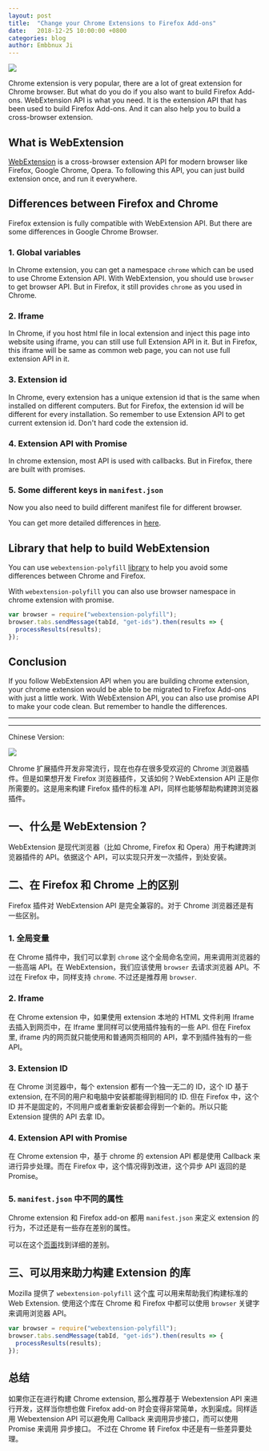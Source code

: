 ```yaml
---
layout: post
title:  "Change your Chrome Extensions to Firefox Add-ons"
date:   2018-12-25 10:00:00 +0800
categories: blog
author: Embbnux Ji
---
```


![ ](https://user-images.githubusercontent.com/7036536/50415951-e5f9ac00-0858-11e9-991a-60c3f93f2380.png)

Chrome extension is very popular, there are a lot of great extension for Chrome browser. But what do you do if you also want to build Firefox Add-ons. WebExtension API is what you need. It is the extension API that has been used to build Firefox Add-ons. And it can also help you to build a cross-browser extension.

## What is WebExtension

[WebExtension](https://developer.mozilla.org/en-US/docs/Mozilla/Add-ons/WebExtensions) is a cross-browser extension API for modern browser like Firefox, Google Chrome, Opera. To following this API, you can just build extension once, and run it everywhere.

## Differences between Firefox and Chrome

Firefox extension is fully compatible with WebExtension API. But there are some differences in Google Chrome Browser.

### 1. Global variables

In Chrome extension, you can get a namespace `chrome` which can be used to use Chrome Extension API. With WebExtension, you should use `browser` to get browser API. But in Firefox, it still provides `chrome` as you used in Chrome.

### 2. Iframe

In Chrome, if you host html file in local extension and inject this page into website using iframe, you can still use full Extension API in it. But in Firefox, this iframe will be same as common  web page, you can not use full extension API in it.

### 3. Extension id

In Chrome, every extension has a unique extension id that is the same when installed on different computers. But for Firefox, the extension id will be different for every installation. So remember to use Extension API to get current extension id. Don't hard code the extension id.

### 4. Extension API with Promise

In chrome extension, most API is used with callbacks. But in Firefox, there are built with promises.

### 5. Some different keys in `manifest.json`

Now you also need to build different manifest file for different browser.

You can get more detailed differences in [here](https://developer.mozilla.org/en-US/docs/Mozilla/Add-ons/WebExtensions/Porting_a_Google_Chrome_extension).

## Library that help to build WebExtension

You can use `webextension-polyfill` [library](https://github.com/mozilla/webextension-polyfill) to help you avoid some differences between Chrome and Firefox.

With `webextension-polyfill` you can also use browser namespace in chrome extension with promise.

```js
var browser = require("webextension-polyfill");
browser.tabs.sendMessage(tabId, "get-ids").then(results => {
  processResults(results);
});
```

## Conclusion

If you follow WebExtension API when you are building chrome extension, your chrome extension would be able to be migrated to Firefox Add-ons with just a little work. With WebExtension API, you can also use promise API to make your code clean. But remember to handle the differences.

------

------

Chinese Version:

![ ](https://user-images.githubusercontent.com/7036536/50415951-e5f9ac00-0858-11e9-991a-60c3f93f2380.png)

Chrome 扩展插件开发非常流行，现在也存在很多受欢迎的 Chrome 浏览器插件。但是如果想开发 Firefox 浏览器插件，又该如何？WebExtension API 正是你所需要的。这是用来构建 Firefox 插件的标准 API，同样也能够帮助构建跨浏览器插件。

## 一、什么是 WebExtension？

WebExtension 是现代浏览器（比如 Chrome, Firefox 和 Opera）用于构建跨浏览器插件的 API。依据这个 API，可以实现只开发一次插件，到处安装。


## 二、在 Firefox 和 Chrome 上的区别

Firefox 插件对 WebExtension API 是完全兼容的。对于 Chrome 浏览器还是有一些区别。

### 1. 全局变量

在 Chrome 插件中，我们可以拿到 `chrome` 这个全局命名空间，用来调用浏览器的一些高端 API。在 WebExtension，我们应该使用 `browser` 去请求浏览器 API。不过在 Firefox 中，同样支持 `chrome`. 不过还是推荐用 `browser`.

### 2. Iframe

在 Chrome extension 中，如果使用 extension 本地的 HTML 文件利用 Iframe 去插入到网页中，在 Iframe 里同样可以使用插件独有的一些 API. 但在 Firefox 里, iframe 内的网页就只能使用和普通网页相同的 API，拿不到插件独有的一些API。

### 3. Extension ID

在 Chrome 浏览器中，每个 extension 都有一个独一无二的 ID，这个 ID 基于 extension, 在不同的用户和电脑中安装都能得到相同的 ID. 但在 Firefox 中，这个 ID 并不是固定的，不同用户或者重新安装都会得到一个新的。所以只能 Extension 提供的 API 去拿 ID。

### 4. Extension API with Promise

在 Chrome extension 中，基于 chrome 的 extension API 都是使用 Callback 来进行异步处理。而在 Firefox 中，这个情况得到改进，这个异步 API 返回的是 Promise。

### 5. `manifest.json` 中不同的属性

Chrome extension 和 Firefox add-on 都用 `manifest.json` 来定义 extension 的行为，不过还是有一些存在差别的属性。

可以在这个[页面](https://developer.mozilla.org/en-US/docs/Mozilla/Add-ons/WebExtensions/Porting_a_Google_Chrome_extension)找到详细的差别。


## 三、可以用来助力构建 Extension 的库

Mozilla 提供了 `webextension-polyfill` 这个[库](https://github.com/mozilla/webextension-polyfill) 可以用来帮助我们构建标准的 Web Extension. 使用这个库在 Chrome 和 Firefox 中都可以使用 `browser` 关键字来调用浏览器 API。

```js
var browser = require("webextension-polyfill");
browser.tabs.sendMessage(tabId, "get-ids").then(results => {
  processResults(results);
});
```

## 总结

如果你正在进行构建 Chrome extension, 那么推荐基于 Webextension API 来进行开发，这样当你想也做 Firefox add-on 时会变得非常简单，水到渠成。同样适用 Webextension API 可以避免用 Callback 来调用异步接口，而可以使用 Promise 来调用 异步接口。 不过在 Chrome 转 Firefox 中还是有一些差异要处理。
